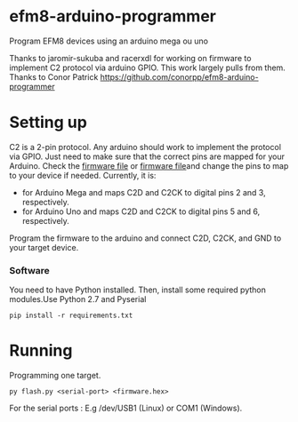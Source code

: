 # efm8-arduino-programmer
Program EFM8 devices using an arduino mega ou uno

Thanks to jaromir-sukuba and racerxdl for working on firmware to implement C2 protocol via arduino GPIO.  This work largely pulls from them.
Thanks to Conor Patrick
https://github.com/conorpp/efm8-arduino-programmer


# Setting up

C2 is a 2-pin protocol.  Any arduino should work to implement the protocol via GPIO.  Just need to make sure that the correct pins are mapped for your Arduino.  Check the [firmware file](https://github.com/christophe94700/efm8-arduino-programmer/blob/master/prog/arduino_mega.ino#L11) or [firmware file](https://github.com/christophe94700/efm8-arduino-programmer/blob/master/prog/arduino_uno.ino#L11)and change the pins to map to your device if needed.  Currently, it is:
- for Arduino Mega and maps C2D and C2CK to digital pins 2 and 3, respectively.
- for Arduino Uno and maps C2D and C2CK to digital pins 5 and 6, respectively.

Program the firmware to the arduino and connect C2D, C2CK, and GND to your target device.

### Software

You need to have Python installed.  Then, install some required python modules.Use Python 2.7 and Pyserial

```
pip install -r requirements.txt
```

# Running

Programming one target.

```
py flash.py <serial-port> <firmware.hex>
```

For the serial ports : E.g /dev/USB1 (Linux) or COM1 (Windows).
